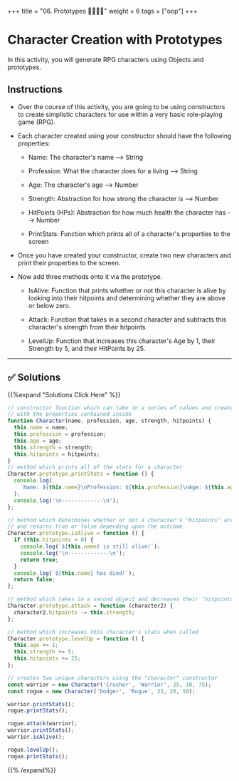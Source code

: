 +++
title = "06. Prototypes 👩‍🎓👨‍🎓"
weight = 6
tags = ["oop"] 
+++

# Character Creation with Prototypes

In this activity, you will generate RPG characters using Objects and prototypes.

## Instructions

* Over the course of this activity, you are going to be using constructors to create simplistic characters for use within a very basic role-playing game (RPG).

* Each character created using your constructor should have the following properties:

  * Name: The character's name --> String

  * Profession: What the character does for a living --> String

  * Age: The character's age --> Number

  * Strength: Abstraction for how strong the character is --> Number

  * HitPoints (HPs): Abstraction for how much health the character has --> Number

  * PrintStats: Function which prints all of a character's properties to the screen

* Once you have created your constructor, create two new characters and print their properties to the screen.

* Now add three methods onto it via the prototype.

  * IsAlive: Function that prints whether or not this character is alive by looking into their hitpoints and determining whether they are above or below zero.

  * Attack: Function that takes in a second character and subtracts this character's strength from their hitpoints.

  * LevelUp: Function that increases this character's Age by 1, their Strength by 5, and their HitPoints by 25.

---

## ✅ Solutions 
{{%expand "Solutions Click Here" %}}
```js
// constructor function which can take in a series of values and create objects
// with the properties contained inside
function Character(name, profession, age, strength, hitpoints) {
  this.name = name;
  this.profession = profession;
  this.age = age;
  this.strength = strength;
  this.hitpoints = hitpoints;
}
// method which prints all of the stats for a character
Character.prototype.printStats = function () {
  console.log(
    `Name: ${this.name}\nProfession: ${this.profession}\nAge: ${this.age}\nStrength: ${this.strength}\nHitPoints: ${this.hitpoints}`
  );
  console.log('\n-------------\n');
};

// method which determines whether or not a character's "hitpoints" are less than zero
// and returns true or false depending upon the outcome
Character.prototype.isAlive = function () {
  if (this.hitpoints > 0) {
    console.log(`${this.name} is still alive!`);
    console.log('\n-------------\n');
    return true;
  }
  console.log(`${this.name} has died!`);
  return false;
};

// method which takes in a second object and decreases their "hitpoints" by this character's strength
Character.prototype.attack = function (character2) {
  character2.hitpoints -= this.strength;
};

// method which increases this character's stats when called
Character.prototype.levelUp = function () {
  this.age += 1;
  this.strength += 5;
  this.hitpoints += 25;
};

// creates two unique characters using the "character" constructor
const warrior = new Character('Crusher', 'Warrior', 25, 10, 75);
const rogue = new Character('Dodger', 'Rogue', 23, 20, 50);

warrior.printStats();
rogue.printStats();

rogue.attack(warrior);
warrior.printStats();
warrior.isAlive();

rogue.levelUp();
rogue.printStats();
```
{{% /expand%}}